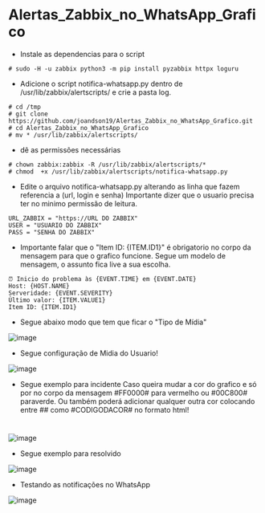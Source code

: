 
# Alertas_Zabbix_no_WhatsApp_Grafico

* Instale as dependencias para o script
```
# sudo -H -u zabbix python3 -m pip install pyzabbix httpx loguru
```
* Adicione o script notifica-whatsapp.py dentro de /usr/lib/zabbix/alertscripts/ e crie a pasta log.
```
# cd /tmp
# git clone https://github.com/joandson19/Alertas_Zabbix_no_WhatsApp_Grafico.git
# cd Alertas_Zabbix_no_WhatsApp_Grafico
# mv * /usr/lib/zabbix/alertscripts/
```
* dê as permissões necessárias
```
# chown zabbix:zabbix -R /usr/lib/zabbix/alertscripts/*
# chmod  +x /usr/lib/zabbix/alertscripts/notifica-whatsapp.py
```
* Edite o arquivo notifica-whatsapp.py alterando as linha que fazem referencia a (url, login e senha)
  Importante dizer que o usuario precisa ter no minimo permissão de leitura.
```
URL_ZABBIX = "https://URL DO ZABBIX"
USER = "USUARIO DO ZABBIX"
PASS = "SENHA DO ZABBIX"
```
* Importante falar que o "Item ID: {ITEM.ID1}" é obrigatorio no corpo da mensagem para que o grafico funcione.
Segue um modelo de mensagem, o assunto fica live a sua escolha.
```
⏰ Inicio do problema às {EVENT.TIME} em {EVENT.DATE}
Host: {HOST.NAME}
Serveridade: {EVENT.SEVERITY}
Último valor: {ITEM.VALUE1}
Item ID: {ITEM.ID1}
```
* Segue abaixo modo que tem que ficar o "Tipo de Mídia"

![image](https://github.com/user-attachments/assets/c065f16b-97e0-4cb6-9006-73c29ddef975)


* Segue configuração de Midia do Usuario!

![image](https://github.com/user-attachments/assets/f21d6955-9785-4f0f-b275-a5921c8a7ddb)


* Segue exemplo para incidente
  Caso queira mudar a cor do grafico e só por no corpo da mensagem #FF0000# para vermelho ou #00C800# paraverde. Ou também poderá 
  adicionar qualquer outra cor colocando entre ## como #CODIGODACOR# no formato html!
#
  
![image](https://github.com/joandson19/Alertas_Zabbix_no_Telegram_Grafico/assets/36518985/a6f09bb1-888d-42cb-9dad-02528d823876)
* Segue exemplo para resolvido
  
![image](https://github.com/joandson19/Alertas_Zabbix_no_Telegram_Grafico/assets/36518985/5ee6f68b-3212-4fe4-b51c-879448e1ff4b)

* Testando as notificações no WhatsApp

![image](https://github.com/user-attachments/assets/8f6b19e8-ec13-4c2c-b248-20dfcbf0a6be)





